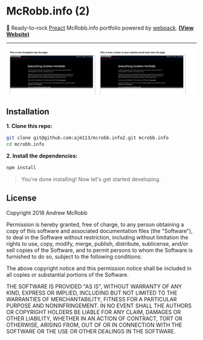 # McRobb.info (2)

:guitar: Ready-to-rock [Preact] McRobb.info portfolio powered by [webpack]. **[(View Website)](http://mcrobb.info)**

---

![SEO READY](https://github.com/ajm113/mcrobb.info2/raw/master/seo.png "SEO READY Website!")

## Installation

**1. Clone this repo:**

```sh
git clone git@github.com:ajm113/mcrobb.info2.git mcrobb.info
cd mcrobb.info
```


**2. Install the dependencies:**

```sh
npm install
```

> You're done installing! Now let's get started developing.


## License

Copyright 2018 Andrew McRobb

Permission is hereby granted, free of charge, to any person obtaining a copy of this software and associated documentation files (the "Software"), to deal in the Software without restriction, including without limitation the rights to use, copy, modify, merge, publish, distribute, sublicense, and/or sell copies of the Software, and to permit persons to whom the Software is furnished to do so, subject to the following conditions:

The above copyright notice and this permission notice shall be included in all copies or substantial portions of the Software.

THE SOFTWARE IS PROVIDED "AS IS", WITHOUT WARRANTY OF ANY KIND, EXPRESS OR IMPLIED, INCLUDING BUT NOT LIMITED TO THE WARRANTIES OF MERCHANTABILITY, FITNESS FOR A PARTICULAR PURPOSE AND NONINFRINGEMENT. IN NO EVENT SHALL THE AUTHORS OR COPYRIGHT HOLDERS BE LIABLE FOR ANY CLAIM, DAMAGES OR OTHER LIABILITY, WHETHER IN AN ACTION OF CONTRACT, TORT OR OTHERWISE, ARISING FROM, OUT OF OR IN CONNECTION WITH THE SOFTWARE OR THE USE OR OTHER DEALINGS IN THE SOFTWARE.

[Preact]: https://github.com/developit/preact
[webpack]: https://webpack.github.io
[McRobb]: http://mcrobb.info
